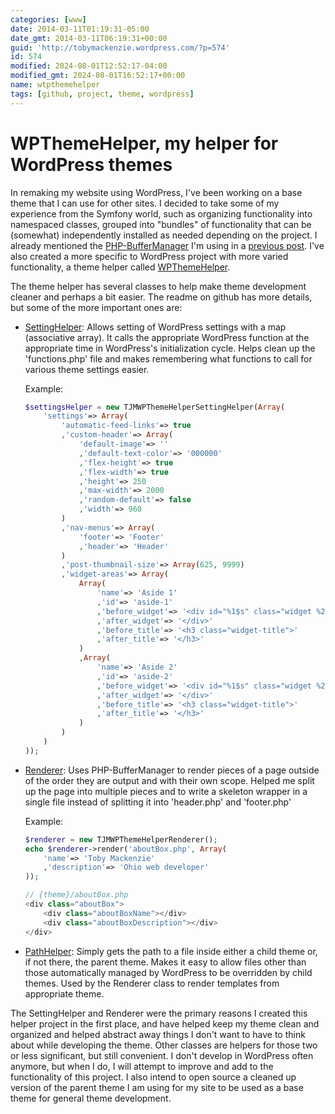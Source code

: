 ```yaml
---
categories: [www]
date: 2014-03-11T01:19:31-05:00
date_gmt: 2014-03-11T06:19:31+00:00
guid: 'http://tobymackenzie.wordpress.com/?p=574'
id: 574
modified: 2024-08-01T12:52:17-04:00
modified_gmt: 2024-08-01T16:52:17+00:00
name: wtpthemehelper
tags: [github, project, theme, wordpress]
---
```


WPThemeHelper, my helper for WordPress themes
=============================================

In remaking my website using WordPress, I've been working on a base theme that I can use for other sites.  I decided to take some of my experience from the Symfony world, such as organizing functionality into namespaced classes, grouped into "bundles" of functionality that can be (somewhat) independently installed as needed depending on the project.  I already mentioned the [PHP-BufferManager](https://github.com/tobymackenzie/PHP-BufferManager) I'm using in a [previous post](/blog/2014/02/10/php-output-buffer-manager/).  I've also created a more specific to WordPress project with more varied functionality, a theme helper called [WPThemeHelper](https://github.com/tobymackenzie/WPThemeHelper).

The theme helper has several classes to help make theme development cleaner and perhaps a bit easier.  The readme on github has more details, but some of the more important ones are:

- [SettingHelper](https://github.com/tobymackenzie/WPThemeHelper/blob/master/src/SettingHelper.php): Allows setting of WordPress settings with a map (associative array).  It calls the appropriate WordPress function at the appropriate time in WordPress's initialization cycle.  Helps clean up the 'functions.php' file and makes remembering what functions to call for various theme settings easier. <!--more-->

	Example:

	``` php
	$settingsHelper = new TJMWPThemeHelperSettingHelper(Array(
		'settings'=> Array(
			'automatic-feed-links'=> true
			,'custom-header'=> Array(
				'default-image'=> ''
				,'default-text-color'=> '000000'
				,'flex-height'=> true
				,'flex-width'=> true
				,'height'=> 250
				,'max-width'=> 2000
				,'random-default'=> false
				,'width'=> 960
			)
			,'nav-menus'=> Array(
				'footer'=> 'Footer'
				,'header'=> 'Header'
			)
			,'post-thumbnail-size'=> Array(625, 9999)
			,'widget-areas'=> Array(
				Array(
					'name'=> 'Aside 1'
					,'id'=> 'aside-1'
					,'before_widget'=> '<div id="%1$s" class="widget %2$s">'
					,'after_widget'=> '</div>'
					,'before_title'=> '<h3 class="widget-title">'
					,'after_title'=> '</h3>'
				)
				,Array(
					'name'=> 'Aside 2'
					,'id'=> 'aside-2'
					,'before_widget'=> '<div id="%1$s" class="widget %2$s">'
					,'after_widget'=> '</div>'
					,'before_title'=> '<h3 class="widget-title">'
					,'after_title'=> '</h3>'
				)
			)
		)
	));
	```
- [Renderer](https://github.com/tobymackenzie/WPThemeHelper/blob/master/src/Renderer.php): Uses PHP-BufferManager to render pieces of a page outside of the order they are output and with their own scope.  Helped me split up the page into multiple pieces and to write a skeleton wrapper in a single file instead of splitting it into 'header.php' and 'footer.php'

	Example:

	``` php
	$renderer = new TJMWPThemeHelperRenderer();
	echo $renderer->render('aboutBox.php', Array(
		'name'=> 'Toby Mackenzie'
		,'description'=> 'Ohio web developer'
	));
	```

	``` php
	// {theme}/aboutBox.php
	<div class="aboutBox">
		<div class="aboutBoxName"></div>
		<div class="aboutBoxDescription"></div>
	</div>
	```
- [PathHelper](https://github.com/tobymackenzie/WPThemeHelper/blob/master/src/PathHelper.php): Simply gets the path to a file inside either a child theme or, if not there, the parent theme.  Makes it easy to allow files other than those automatically managed by WordPress to be overridden by child themes.  Used by the Renderer class to render templates from appropriate theme.

The SettingHelper and Renderer were the primary reasons I created this helper project in the first place, and have helped keep my theme clean and organized and helped abstract away things I don't want to have to think about while developing the theme.  Other classes are helpers for those two or less significant, but still convenient.  I don't develop in WordPress often anymore, but when I do, I will attempt to improve and add to the functionality of this project.  I also intend to open source a cleaned up version of the parent theme I am using for my site to be used as a base theme for general theme development.
